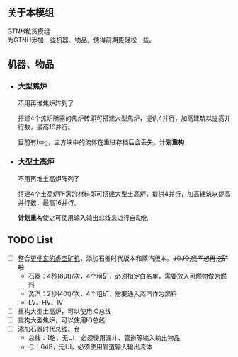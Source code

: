## 关于本模组
GTNH私货模组  
为GTNH添加一些机器、物品，使得前期更轻松一些。

## 机器、物品
* ### 大型焦炉  
  <p>不用再堆焦炉阵列了</p>
  <p>搭建4个焦炉所需的焦炉砖即可搭建大型焦炉，提供4并行，加高建筑以提高并行数，最高16并行。</p>
  <p>目前有bug，主方块中的流体在重进存档后会丢失。<b>计划重构</b></p>
* ### 大型土高炉
  <p>不用再堆土高炉阵列了</p>
  <p>搭建4个土高炉所需的材料即可搭建大型土高炉，提供4并行，加高建筑以提高并行数，最高16并行。</p>
  <p><b>计划重构</b>使之可使用输入输出总线来进行自动化</p>

## TODO List
* [ ] 整合[更便宜的虚空矿机](https://github.com/Jonodonozym/CheaperVoidMiners)，添加石器时代版本和蒸汽版本。~~JOJO,我不想再挖矿啦~~
  * 石器：4秒(80t)/次，4个粗矿，必须指定白名单，需要放入可燃物做为燃料
  * 蒸汽：2秒(40t)/次，4个粗矿，需要通入蒸汽作为燃料
  * LV、HV、IV
* [ ] 重构大型土高炉，可以使用IO总线
* [ ] 重构大型焦炉，可以使用IO总线
* [ ] 添加石器时代总线、仓
  * 总线：1格，无UI，必须使用漏斗、管道等输入输出物品
  * 仓：64B，无UI，必须使用管道输入输出流体

